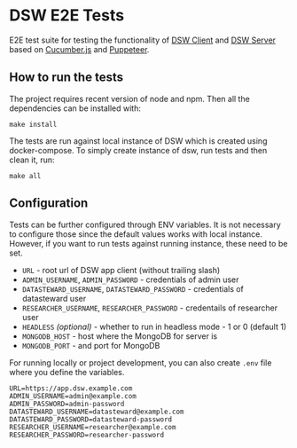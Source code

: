 # DSW E2E Tests

E2E test suite for testing the functionality of [DSW Client](https://github.com/DataStewardshipWizard/dsw-client)
and [DSW Server](https://github.com/DataStewardshipWizard/dsw-server) based on
[Cucumber.js](https://github.com/cucumber/cucumber-js) and [Puppeteer](https://github.com/GoogleChrome/puppeteer).

## How to run the tests

The project requires recent version of node and npm. Then all the dependencies can be installed with:

```
make install
```

The tests are run against local instance of DSW which is created
using docker-compose. To simply create instance of dsw, run tests and then clean it, run:

```
make all
```

## Configuration

Tests can be further configured through ENV variables. It is not necessary to configure those since the default values works with local instance. However, if you want to run tests against running instance, these need to be set.

- `URL` - root url of DSW app client (without trailing slash)
- `ADMIN_USERNAME`, `ADMIN_PASSWORD` - credentials of admin user
- `DATASTEWARD_USERNAME`, `DATASTEWARD_PASSWORD` - credentials of datasteward user
- `RESEARCHER_USERNAME`, `RESEARCHER_PASSWORD` - credentails of researcher user
- `HEADLESS` *(optional)* - whether to run in headless mode - 1 or 0 (default 1)
- `MONGODB_HOST` - host where the MongoDB for server is
- `MONGODB_PORT` - and port for MongoDB

For running locally or project development, you can also create `.env` file where you define the variables.

```
URL=https://app.dsw.example.com
ADMIN_USERNAME=admin@example.com
ADMIN_PASSWORD=admin-password
DATASTEWARD_USERNAME=datasteward@example.com
DATASTEWARD_PASSWORD=datasteward-password
RESEARCHER_USERNAME=researcher@example.com
RESEARCHER_PASSWORD=researcher-password
```
